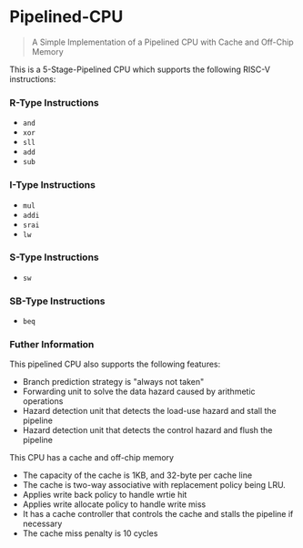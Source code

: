 # Pipelined-CPU

> A Simple Implementation of a Pipelined CPU with Cache and Off-Chip Memory

This is a 5-Stage-Pipelined CPU which supports the following RISC-V instructions:

### R-Type Instructions

- `and`
- `xor`
- `sll`
- `add`
- `sub`

### I-Type Instructions

- `mul`
- `addi`
- `srai`
- `lw`

### S-Type Instructions

- `sw`

### SB-Type Instructions

- `beq`

### Futher Information

This pipelined CPU also supports the following features:

- Branch prediction strategy is "always not taken"
- Forwarding unit to solve the data hazard caused by arithmetic operations
- Hazard detection unit that detects the load-use hazard and stall the pipeline
- Hazard detection unit that detects the control hazard and flush the pipeline

This CPU has a cache and off-chip memory

- The capacity of the cache is 1KB, and 32-byte per cache line
- The cache is two-way associative with replacement policy being LRU.
- Applies write back policy to handle wrtie hit
- Applies write allocate policy to handle write miss
- It has a cache controller that controls the cache and stalls the pipeline if necessary
- The cache miss penalty is 10 cycles
